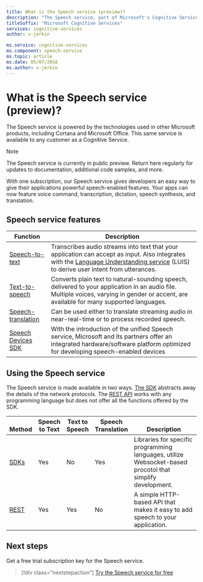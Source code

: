 ```yaml
---
title: What is the Speech service (preview)?
description: "The Speech service, part of Microsoft's Cognitive Services, unites several Azure speech services that were previously available separately: Bing Speech (comprising speech recognition and text to speech), Custom Speech, and Speech Translation."
titleSuffix: "Microsoft Cognitive Services"
services: cognitive-services
author: v-jerkin

ms.service: cognitive-services
ms.component: speech-service
ms.topic: article
ms.date: 05/07/2018
ms.author: v-jerkin
---
```

# What is the Speech service (preview)?

The Speech service is powered by the technologies used in other Microsoft products, including Cortana and Microsoft Office.  This same service is available to any customer as a Cognitive Service. 

> [!NOTE]
> The Speech service is currently in public preview. Return here regularly for updates to documentation, additional code samples, and more.

With one subscription, our Speech service gives developers an easy way to give their applications powerful speech-enabled features. Your apps can now feature voice command, transcription, dictation, speech synthesis, and translation.

## Speech service features

|Function|Description|
|-|-|
|[Speech-to-text](speech-to-text.md)| Transcribes audio streams into text that your application can accept as input. Also integrates with the [Language Understanding service](https://docs.microsoft.com/azure/cognitive-services/luis/) (LUIS) to derive user intent from utterances.|
|[Text-to-speech](text-to-speech.md)| Converts plain text to natural-sounding speech, delivered to your application in an audio file. Multiple voices, varying in gender or accent, are available for many supported languages. |
|[Speech-translation](speech-translation.md)| Can be used either to translate streaming audio in near-real-time or to process recorded speech. |
|[Speech Devices SDK](speech-devices-sdk.md)| With the introduction of the unified Speech service, Microsoft and its partners offer an integrated hardware/software platform optimized for developing speech-enabled devices |

## Using the Speech service

The Speech service is made available in two ways. [The SDK](speech-sdk.md) abstracts away the details of the network protocols. The [REST API](rest-apis.md) works with any programming language but does not offer all the functions offered by the SDK.

|<br>Method|Speech<br>to Text|Text to<br>Speech|Speech<br>Translation|<br>Description|
|-|-|-|-|-|
|[SDKs](speech-sdk.md)|Yes|No|Yes|Libraries for specific programming languages, utilize Websocket-based procotol that simplify development.|
|[REST](rest-apis.md)|Yes|Yes|No|A simple HTTP-based API that makes it easy to add speech to your application.|

## Next steps

Get a free trial subscription key for the Speech service.

> [!div class="nextstepaction"]
> [Try the Speech service for free](get-started.md)
